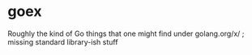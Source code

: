 # goex

Roughly the kind of Go things that one might find under golang.org/x/ ; missing standard library-ish stuff
